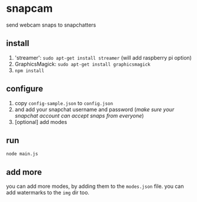 # snapcam

send webcam snaps to snapchatters

## install

1. 'streamer': `sudo apt-get install streamer` (will add raspberry pi option)
2. GraphicsMagick: `sudo apt-get install graphicsmagick`
3. `npm install`

## configure

1. copy `config-sample.json` to `config.json`
2. and add your snapchat username and password (_make sure your snapchat account can accept snaps from everyone_)
3. [optional] add modes

## run

`node main.js`

## add more

you can add more modes, by adding them to the `modes.json` file. you can add watermarks to the `img` dir too.